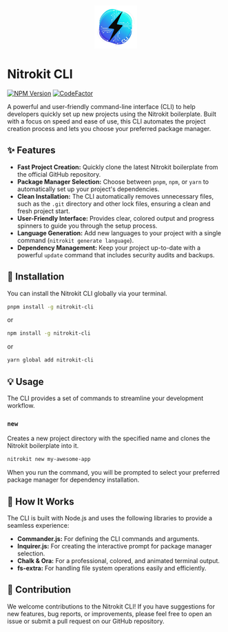 <p align="center">
  <a href="https://nitrokit.tr">
    <img alt="NitrokitCLI Logo" src="https://raw.githubusercontent.com/nitrokit/nitrokit-cli/refs/heads/main/assets/nitrokit-cli.png" height="100">
  </a>
</p>

# Nitrokit CLI

[![NPM Version](https://img.shields.io/npm/v/nitrokit-cli)](https://www.npmjs.com/package/nitrokit-cli) [![CodeFactor](https://www.codefactor.io/repository/github/nitrokit/nitrokit-cli/badge)](https://www.codefactor.io/repository/github/nitrokit/nitrokit-cli)

A powerful and user-friendly command-line interface (CLI) to help developers quickly set up new projects using the Nitrokit boilerplate. Built with a focus on speed and ease of use, this CLI automates the project creation process and lets you choose your preferred package manager.

## ✨ Features

- **Fast Project Creation:** Quickly clone the latest Nitrokit boilerplate from the official GitHub repository.
- **Package Manager Selection:** Choose between `pnpm`, `npm`, or `yarn` to automatically set up your project's dependencies.
- **Clean Installation:** The CLI automatically removes unnecessary files, such as the `.git` directory and other lock files, ensuring a clean and fresh project start.
- **User-Friendly Interface:** Provides clear, colored output and progress spinners to guide you through the setup process.
- **Language Generation:** Add new languages to your project with a single command (`nitrokit generate language`).
- **Dependency Management:** Keep your project up-to-date with a powerful `update` command that includes security audits and backups.

## 🚀 Installation

You can install the Nitrokit CLI globally via your terminal.

```bash
pnpm install -g nitrokit-cli
```

or 

```bash
npm install -g nitrokit-cli
```

or 

```bash
yarn global add nitrokit-cli
```

## 💡 Usage

The CLI provides a set of commands to streamline your development workflow.

### `new`

Creates a new project directory with the specified name and clones the Nitrokit boilerplate into it.

```bash
nitrokit new my-awesome-app
```

When you run the command, you will be prompted to select your preferred package manager for dependency installation.

## 🤖 How It Works

The CLI is built with Node.js and uses the following libraries to provide a seamless experience:

- **Commander.js:** For defining the CLI commands and arguments.
- **Inquirer.js:** For creating the interactive prompt for package manager selection.
- **Chalk & Ora:** For a professional, colored, and animated terminal output.
- **fs-extra:** For handling file system operations easily and efficiently.

## 🤝 Contribution

We welcome contributions to the Nitrokit CLI! If you have suggestions for new features, bug reports, or improvements, please feel free to open an issue or submit a pull request on our GitHub repository.
